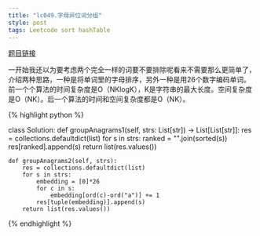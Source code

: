 ```yaml
---
title: "lc049.字母异位词分组"
style: post
tags: Leetcode sort hashTable
---
```


[题目链接](https://leetcode-cn.com/problems/group-anagrams/)

一开始我还以为要考虑两个完全一样的词要不要排除呢看来不需要那么更简单了，介绍两种思路，一种是将单词里的字母排序，另外一种是用26个数字编码单词。前一个个算法的时间复杂度是O（NKlogK），K是字符串的最大长度。空间复杂度是O（NK）。后一个算法的时间和空间复杂度都是O（NK）。

{% highlight python %}

class Solution:
    def groupAnagrams1(self, strs: List[str]) -> List[List[str]]:
        res = collections.defaultdict(list)
        for s in strs:
            ranked = "".join(sorted(s))
            res[ranked].append(s)
        return list(res.values())

    def groupAnagrams2(self, strs):
        res = collections.defaultdict(list)
        for s in strs:
            embedding = [0]*26
            for c in s:
                embedding[ord(c)-ord("a")] += 1
            res[tuple(embedding)].append(s)
        return list(res.values())

{% endhighlight %}

